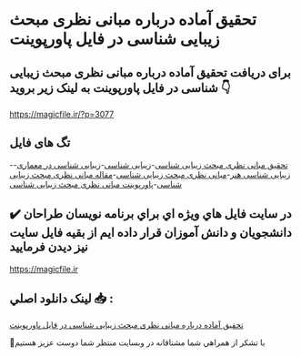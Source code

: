 # تحقیق آماده درباره مبانی نظری مبحث زیبایی شناسی در فایل پاورپوینت

## برای دریافت تحقیق آماده درباره مبانی نظری مبحث زیبایی شناسی در فایل پاورپوینت به لینک زیر بروید 👇

https://magicfile.ir/?p=3077

## تگ های فایل

-[تحقیق مبانی نظری مبحث زیبایی شناسی](https://magicfile.ir/product/%d8%aa%d8%ad%d9%82%db%8c%d9%82-%d9%85%d8%a8%d8%a7%d9%86%db%8c-%d9%86%d8%b8%d8%b1%db%8c-%d9%85%d8%a8%d8%ad%d8%ab-%d8%b2%db%8c%d8%a8%d8%a7%db%8c%db%8c-%d8%b4%d9%86%d8%a7%d8%b3%db%8c-%d8%af%d8%b1%d9%81%d8%a7%d9%8a%d9%84-%d9%be%d8%a7%d9%88%d8%b1%d9%be%d9%88%d9%8a%d9%86%d8%aa/)-[زیبایی شناسی](https://magicfile.ir/product/%d8%aa%d8%ad%d9%82%db%8c%d9%82-%d9%85%d8%a8%d8%a7%d9%86%db%8c-%d9%86%d8%b8%d8%b1%db%8c-%d9%85%d8%a8%d8%ad%d8%ab-%d8%b2%db%8c%d8%a8%d8%a7%db%8c%db%8c-%d8%b4%d9%86%d8%a7%d8%b3%db%8c-%d8%af%d8%b1%d9%81%d8%a7%d9%8a%d9%84-%d9%be%d8%a7%d9%88%d8%b1%d9%be%d9%88%d9%8a%d9%86%d8%aa/)-[زیبایی شناسی در معماری](https://magicfile.ir/product/%d8%aa%d8%ad%d9%82%db%8c%d9%82-%d9%85%d8%a8%d8%a7%d9%86%db%8c-%d9%86%d8%b8%d8%b1%db%8c-%d9%85%d8%a8%d8%ad%d8%ab-%d8%b2%db%8c%d8%a8%d8%a7%db%8c%db%8c-%d8%b4%d9%86%d8%a7%d8%b3%db%8c-%d8%af%d8%b1%d9%81%d8%a7%d9%8a%d9%84-%d9%be%d8%a7%d9%88%d8%b1%d9%be%d9%88%d9%8a%d9%86%d8%aa/)-[زیبایی شناسی هنر](https://magicfile.ir/product/%d8%aa%d8%ad%d9%82%db%8c%d9%82-%d9%85%d8%a8%d8%a7%d9%86%db%8c-%d9%86%d8%b8%d8%b1%db%8c-%d9%85%d8%a8%d8%ad%d8%ab-%d8%b2%db%8c%d8%a8%d8%a7%db%8c%db%8c-%d8%b4%d9%86%d8%a7%d8%b3%db%8c-%d8%af%d8%b1%d9%81%d8%a7%d9%8a%d9%84-%d9%be%d8%a7%d9%88%d8%b1%d9%be%d9%88%d9%8a%d9%86%d8%aa/)-[مبانی نظری مبحث زیبایی شناسی](https://magicfile.ir/product/%d8%aa%d8%ad%d9%82%db%8c%d9%82-%d9%85%d8%a8%d8%a7%d9%86%db%8c-%d9%86%d8%b8%d8%b1%db%8c-%d9%85%d8%a8%d8%ad%d8%ab-%d8%b2%db%8c%d8%a8%d8%a7%db%8c%db%8c-%d8%b4%d9%86%d8%a7%d8%b3%db%8c-%d8%af%d8%b1%d9%81%d8%a7%d9%8a%d9%84-%d9%be%d8%a7%d9%88%d8%b1%d9%be%d9%88%d9%8a%d9%86%d8%aa/)-[مقاله مبانی نظری مبحث زیبایی شناسی](https://magicfile.ir/product/%d8%aa%d8%ad%d9%82%db%8c%d9%82-%d9%85%d8%a8%d8%a7%d9%86%db%8c-%d9%86%d8%b8%d8%b1%db%8c-%d9%85%d8%a8%d8%ad%d8%ab-%d8%b2%db%8c%d8%a8%d8%a7%db%8c%db%8c-%d8%b4%d9%86%d8%a7%d8%b3%db%8c-%d8%af%d8%b1%d9%81%d8%a7%d9%8a%d9%84-%d9%be%d8%a7%d9%88%d8%b1%d9%be%d9%88%d9%8a%d9%86%d8%aa/)-[پاورپوینت مبانی نظری مبحث زیبایی شناسی](https://magicfile.ir/product/%d8%aa%d8%ad%d9%82%db%8c%d9%82-%d9%85%d8%a8%d8%a7%d9%86%db%8c-%d9%86%d8%b8%d8%b1%db%8c-%d9%85%d8%a8%d8%ad%d8%ab-%d8%b2%db%8c%d8%a8%d8%a7%db%8c%db%8c-%d8%b4%d9%86%d8%a7%d8%b3%db%8c-%d8%af%d8%b1%d9%81%d8%a7%d9%8a%d9%84-%d9%be%d8%a7%d9%88%d8%b1%d9%be%d9%88%d9%8a%d9%86%d8%aa/)

## ✔️ در سايت فايل هاي ويژه اي براي برنامه نويسان طراحان دانشجويان و دانش آموزان قرار داده ايم از بقيه فايل سايت نيز ديدن فرماييد

https://magicfile.ir


## لينک دانلود اصلي 📥 :

[تحقیق آماده درباره مبانی نظری مبحث زیبایی شناسی در فایل پاورپوینت](https://magicfile.ir/product/%d8%aa%d8%ad%d9%82%db%8c%d9%82-%d9%85%d8%a8%d8%a7%d9%86%db%8c-%d9%86%d8%b8%d8%b1%db%8c-%d9%85%d8%a8%d8%ad%d8%ab-%d8%b2%db%8c%d8%a8%d8%a7%db%8c%db%8c-%d8%b4%d9%86%d8%a7%d8%b3%db%8c-%d8%af%d8%b1%d9%81%d8%a7%d9%8a%d9%84-%d9%be%d8%a7%d9%88%d8%b1%d9%be%d9%88%d9%8a%d9%86%d8%aa/) 


🙏با تشکر از همراهي شما مشتاقانه در وبسایت منتظر شما دوست عزیز هستیم


